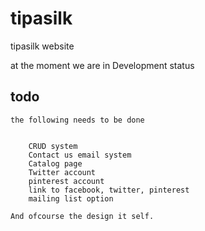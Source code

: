 # tipasilk
tipasilk website 


at the moment we are in Development status

todo
-----
    the following needs to be done
    
    
        CRUD system
        Contact us email system
        Catalog page
        Twitter account
        pinterest account
        link to facebook, twitter, pinterest
        mailing list option
        
    And ofcourse the design it self.
    
